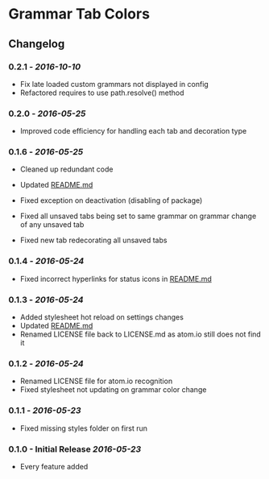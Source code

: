 # Grammar Tab Colors

## Changelog

### 0.2.1 - *2016-10-10*

*   Fix late loaded custom grammars not displayed in config 
*   Refactored requires to use path.resolve() method

### 0.2.0 - *2016-05-25*

*   Improved code efficiency for handling each tab and decoration type

### 0.1.6 - *2016-05-25*

*   Cleaned up redundant code

*   Updated [README.md](README.md)

*   Fixed exception on deactivation (disabling of package)

*   Fixed all unsaved tabs being set to same grammar on grammar change of any
    unsaved tab

*   Fixed new tab redecorating all unsaved tabs

### 0.1.4 - *2016-05-24*

*   Fixed incorrect hyperlinks for status icons in [README.md](README.md)

### 0.1.3 - *2016-05-24*

*   Added stylesheet hot reload on settings changes
*   Updated [README.md](README.md)
*   Renamed LICENSE file back to LICENSE.md as atom.io still does not find it

### 0.1.2 - *2016-05-24*

*   Renamed LICENSE file for atom.io recognition
*   Fixed stylesheet not updating on grammar color change

### 0.1.1 - *2016-05-23*

*   Fixed missing styles folder on first run

### 0.1.0 - Initial Release *2016-05-23*

*   Every feature added
